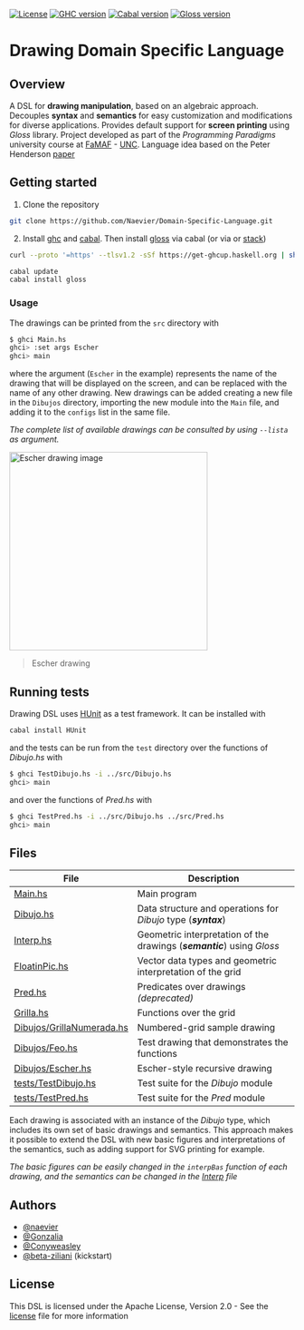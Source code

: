 [![License](https://img.shields.io/static/v1?label=License&style=flat-square&message=Apache-2.0&color=c92d3e&logo=apache)](https://www.apache.org/licenses/LICENSE-2.0)
[![GHC version](https://img.shields.io/static/v1?label=GHC&message=9.0.2&style=flat-square&color=8e4e8b&logo=ghc)](https://www.haskell.org/ghc/)
[![Cabal version](https://img.shields.io/static/v1?label=Cabal&message=3.6.2.0&style=flat-square&color=8e4e8b&logo=cabal)](https://www.haskell.org/cabal/)
[![Gloss version](https://img.shields.io/static/v1?label=Gloss&message=1.13.2.2&style=flat-square&color=FF6600&logo=gloss)](https://hackage.haskell.org/package/gloss)


# Drawing Domain Specific Language

## Overview

A DSL for **drawing manipulation**, based on an algebraic approach. Decouples **syntax** and **semantics** for easy customization and modifications for diverse applications. Provides default support for **screen printing** using _Gloss_ library. Project developed as part of the _Programming Paradigms_ university course at [FaMAF](https://www.famaf.unc.edu.ar/) - [UNC](https://www.unc.edu.ar/). Language idea based on the Peter Henderson [paper](https://cs.famaf.unc.edu.ar/~mpagano/henderson-funcgeo2.pdf)

## Getting started

1) Clone the repository

```bash
git clone https://github.com/Naevier/Domain-Specific-Language.git
```

2) Install [ghc](https://www.haskell.org/ghc/) and [cabal](https://www.haskell.org/cabal/). Then install [gloss](https://hackage.haskell.org/package/gloss) via cabal (or via or [stack](https://docs.haskellstack.org/en/stable/))

```bash
curl --proto '=https' --tlsv1.2 -sSf https://get-ghcup.haskell.org | sh

cabal update
cabal install gloss
```

### Usage

The drawings can be printed from the `src` directory with

```bash
$ ghci Main.hs
ghci> :set args Escher
ghci> main
```

where the argument (`Escher` in the example) represents the name of the drawing that will be displayed on the screen, and can be replaced with the name of any other drawing. New drawings can be added creating a new file in the `Dibujos` directory, importing the new module into the `Main` file, and adding it to the `configs` list in the same file.

_The complete list of available drawings can be consulted by using `--lista` as argument._

<img src="https://cdn.discordapp.com/attachments/924766841837068290/1099400998059004035/image.png?ex=65f5e477&is=65e36f77&hm=0954f1c00352fa88ccac823d0640327be23387abfe9e042ea6962f2729336d58&" alt="Escher drawing image" width="350"/>

> Escher drawing

## Running tests

Drawing DSL uses [HUnit](https://hackage.haskell.org/package/HUnit) as a test framework. It can be installed with

```bash
cabal install HUnit
```

and the tests can be run from the `test` directory over the functions of _Dibujo.hs_ with

```bash
$ ghci TestDibujo.hs -i ../src/Dibujo.hs
ghci> main
```

and over the functions of _Pred.hs_ with

```bash
$ ghci TestPred.hs -i ../src/Dibujo.hs ../src/Pred.hs
ghci> main
```

## Files

| File                                   | Description                            |
| -----------                            | -----------                            |
| [Main.hs](src/Main.hs)                 | Main program                           |
| [Dibujo.hs](src/Dibujo.hs)             | Data structure and operations for _Dibujo_ type (_**syntax**_)         |
| [Interp.hs](src/Interp.hs)             | Geometric interpretation of the drawings (_**semantic**_) using _Gloss_ |
| [FloatinPic.hs](src/FloatinPic.hs)     | Vector data types and geometric interpretation of the grid       |
| [Pred.hs](src/Pred.hs)                 | Predicates over drawings _(deprecated)_ |
| [Grilla.hs](src/Grilla.hs)             | Functions over the grid                |
| [Dibujos/GrillaNumerada.hs](src/Dibujos/GrillaNumerada.hs)                      | Numbered-grid sample drawing   |
| [Dibujos/Feo.hs](src/Dibujos/Feo.hs)                   | Test drawing that demonstrates the functions          |
| [Dibujos/Escher.hs](src/Dibujos/Escher.hs)             | Escher-style recursive drawing         |
| [tests/TestDibujo.hs](tests/TestDibujo.hs)             | Test suite for the _Dibujo_ module  |
| [tests/TestPred.hs](tests/TestPred.hs)                 | Test suite for the _Pred_ module    |

Each drawing is associated with an instance of the _Dibujo_ type, which includes its own set of basic drawings and semantics.
 This approach makes it possible to extend the DSL with new basic figures and interpretations of the semantics, such as adding support for SVG printing for example.

 _The basic figures can be easily changed in the `interpBas` function of each drawing, and the semantics can be changed in the [Interp](src/Interp.hs) file_

## Authors

- [@naevier](https://github.com/naevier)
- [@Gonzalia](https://github.com/Gonzalia)
- [@Conyweasley](https://github.com/Conyweasley)
- [@beta-ziliani](https://github.com/beta-ziliani) (kickstart)
 
## License

This DSL is licensed under the Apache License, Version 2.0 - See the [license](LICENSE) file for more information
